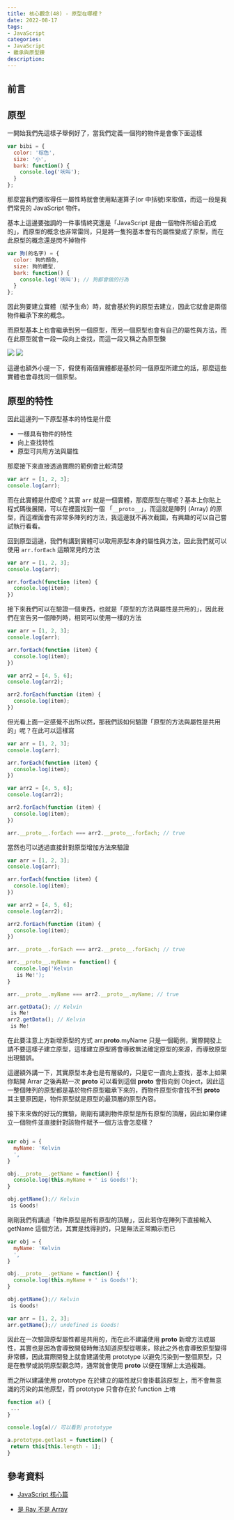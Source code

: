 ```yaml
---
title: 核心觀念(48) - 原型在哪裡？
date: 2022-08-17
tags:
- JavaScript
categories:
- JavaScript
- 繼承與原型鍊
description:
---
```


## 前言


## 原型


一開始我們先這樣子舉例好了，當我們定義一個狗的物件是會像下面這樣

```javascript
var bibi = {
  color: '棕色',
  size: '小',
  bark: function() {
    console.log('吠叫');
  }
};

```

那麼當我們要取得任一屬性時就會使用點運算子(or 中括號)來取值，而這一段是我們常見的 JavaScript 物件。

基本上這邊要強調的一件事情終究還是「JavaScript 是由一個物件所組合而成的」，而原型的概念也非常雷同，只是將一隻狗基本會有的屬性變成了原型，而在此原型的概念還是閃不掉物件


```javascript
var 狗(的名字) = {
  color: 狗的顏色,
  size: 狗的體型,
  bark: function() {
    console.log('吠叫'); // 狗都會做的行為
  }
};
```


因此狗要建立實體（賦予生命）時，就會基於狗的原型去建立，因此它就會是兩個物件繼承下來的概念。

而原型基本上也會繼承到另一個原型，而另一個原型也會有自己的屬性與方法，而在此原型就會一段一段向上查找，而這一段又稱之為原型鍊


![](https://i.imgur.com/fBUSkqD.png)
![](https://i.imgur.com/1fcluKt.png)

這邊也額外小提一下，假使有兩個實體都是基於同一個原型所建立的話，那麼這些實體也會尋找同一個原型。

## 原型的特性

因此這邊列一下原型基本的特性是什麼

- 一樣具有物件的特性
- 向上查找特性
- 原型可共用方法與屬性

那麼接下來直接透過實際的範例會比較清楚


```javascript
var arr = [1, 2, 3];
console.log(arr);
```

而在此實體是什麼呢？其實 `arr` 就是一個實體，那麼原型在哪呢？基本上你貼上程式碼後展開，可以在裡面找到一個 「`__proto__`」，而這就是陣列 (Array) 的原型，而這裡面會有非常多陣列的方法，我這邊就不再次截圖，有興趣的可以自己嘗試執行看看。

回到原型這邊，我們有講到實體可以取用原型本身的屬性與方法，因此我們就可以使用 `arr.forEach` 這類常見的方法

```javascript
var arr = [1, 2, 3];
console.log(arr);

arr.forEach(function (item) {
  console.log(item);
})
```

接下來我們可以在驗證一個東西，也就是「原型的方法與屬性是共用的」，因此我們在宣告另一個陣列時，相同可以使用一樣的方法

```javascript
var arr = [1, 2, 3];
console.log(arr);

arr.forEach(function (item) {
  console.log(item);
})

var arr2 = [4, 5, 6];
console.log(arr2);

arr2.forEach(function (item) {
  console.log(item);
})
```

但光看上面一定感覺不出所以然，那我們該如何驗證「原型的方法與屬性是共用的」呢？在此可以這樣寫

```javascript
var arr = [1, 2, 3];
console.log(arr);

arr.forEach(function (item) {
  console.log(item);
})

var arr2 = [4, 5, 6];
console.log(arr2);

arr2.forEach(function (item) {
  console.log(item);
})

arr.__proto__.forEach === arr2.__proto__.forEach; // true

```

當然也可以透過直接針對原型增加方法來驗證

```javascript
var arr = [1, 2, 3];
console.log(arr);

arr.forEach(function (item) {
  console.log(item);
})

var arr2 = [4, 5, 6];
console.log(arr2);

arr2.forEach(function (item) {
  console.log(item);
})

arr.__proto__.forEach === arr2.__proto__.forEach; // true

arr.__proto__.myName = function() {
  console.log('Kelvin
   is Me!');
}

arr.__proto__.myName === arr2.__proto__.myName; // true

arr.getData(); // Kelvin
 is Me!
arr2.getData(); // Kelvin
 is Me!
```

在此要注意上方新增原型的方式 arr.__proto__.myName 只是一個範例，實際開發上請不要這樣子建立原型，這樣建立原型將會導致無法確定原型的來源，而導致原型出現錯誤。

這邊額外講一下，其實原型本身也是有層級的，只是它一直向上查找，基本上如果你點開 Arrar 之後再點一次 __proto__ 可以看到這個 __proto__ 會指向到 Object，因此這一整個陣列的原型都是基於物件原型繼承下來的，而物件原型你會找不到 __proto__ 其主要原因是，物件原型就是原型的最頂層的原型內容。

接下來來做的好玩的實驗，剛剛有講到物件原型是所有原型的頂層，因此如果你建立一個物件並直接針對該物件賦予一個方法會怎麼樣？

```javascript

var obj = {
  myName: 'Kelvin
  ',
}

obj.__proto__.getName = function() {
  console.log(this.myName + ' is Goods!');
}

obj.getName();// Kelvin
 is Goods!

```

剛剛我們有講過「物件原型是所有原型的頂層」，因此若你在陣列下直接輸入 getName 這個方法，其實是找得到的，只是無法正常顯示而已


```javascript
var obj = {
  myName: 'Kelvin
  ',
}

obj.__proto__.getName = function() {
  console.log(this.myName + ' is Goods!');
}

obj.getName();// Kelvin
 is Goods!

var arr = [1, 2, 3];
arr.getName();// undefined is Goods!

```

因此在一次驗證原型屬性都是共用的，而在此不建議使用 __proto__ 新增方法或屬性，其實也是因為會導致開發時無法知道原型從哪來，除此之外也會導致原型變得非常髒，因此實際開發上就會建議使用 prototype 以避免污染到一整個原型，只是在教學或說明原型觀念時，通常就會使用 __proto__ 以便在理解上太過複雜。

而之所以建議使用 prototype 在於建立的屬性就只會掛載該原型上，而不會無意識的污染的其他原型，而 prototype 只會存在於 function 上唷


```javascript
function a() {
 ...
}

console.log(a)// 可以看到 prototype

a.prototype.getlast = function() {
 return this[this.length - 1];
}
```


## 參考資料
- [JavaScript 核心篇](https://www.hexschool.com/courses/js-core.html)

- [是 Ray 不是 Array](https://israynotarray.com/javascript/20210124/2151565856/)